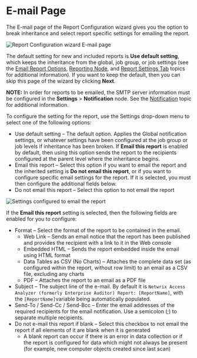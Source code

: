# E-mail Page

The E-mail page of the Report Configuration wizard gives you the option to break inheritance and
select report specific settings for emailing the report.

![Report Configuration wizard E-mail page](/img/product_docs/accessanalyzer/12.0/admin/report/wizard/email.webp)

The default setting for new and included reports is **Use default setting**, which keeps the
inheritance from the global, job group, or job settings (see the
[Email Report Options](/docs/accessanalyzer/12.0/admin/settings/reporting.md#email-report-options),
[Reporting Node](/docs/accessanalyzer/12.0/admin/jobs/group/reporting.md), and
[Report Settings Tab](/docs/accessanalyzer/12.0/admin/jobs/job/properties/reportsettings.md) topics for additional
information). If you want to keep the default, then you can skip this page of the wizard by clicking
**Next**.

**NOTE:** In order for reports to be emailed, the SMTP server information must be configured in the
**Settings** > **Notification** node. See the [Notification](/docs/accessanalyzer/12.0/admin/settings/notification.md) topic
for additional information.

To configure the setting for the report, use the Settings drop-down menu to select one of the
following options:

- Use default setting – The default option. Applies the Global notification settings, or whatever
  settings have been configured at the job group or job levels if inheritance has been broken. If
  **Email this report** is enabled by default, then using this option sends the report to the
  recipients configured at the parent level where the inheritance begins.
- Email this report – Select this option if you want to email the report and the inherited setting
  is **Do not email this report**, or if you want to configure specific email settings for the
  report. If it is selected, you must then configure the additional fields below.
- Do not email this report – Select this option to not email the report

![Settings configured to email the report](/img/product_docs/accessanalyzer/12.0/admin/report/wizard/emailconfigured.webp)

If the **Email this report** setting is selected, then the following fields are enabled for you to
configure:

- Format – Select the format of the report to be contained in the email.
    - Web Link – Sends an email notice that the report has been published and provides the recipient
      with a link to it in the Web console
    - Embedded HTML – Sends the report embedded inside the email using HTML format
    - Data Tables as CSV (No Charts) – Attaches the complete data set (as configured within the
      report, without row limit) to an email as a CSV file, excluding any charts
    - PDF – Attaches the report to an email as a PDF file
- Subject – The subject line of the e-mail. By default it is
  `Netwrix Access Analyzer (formerly Enterprise Auditor) Report: [ReportName]`, with the
  `[ReportName]`variable being automatically populated.
- Send-To / Send-Cc / Send-Bcc – Enter the email addresses of the required recipients for the email
  notification. Use a semicolon (;) to separate multiple recipients.
- Do not e-mail this report if blank – Select this checkbox to not email the report if all elements
  of it are blank when it is generated
    - A blank report can occur if there is an error in data collection or if the report is
      configured for data which might not always be present (for example, new computer objects
      created since last scan)
